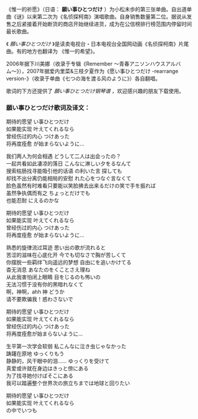 

《惟一的祈愿》（日语： **願い事ひとつだけ**
）为小松未歩的第三张单曲。自出道单曲《谜》以来第二次为《名侦探柯南》演唱歌曲。自身销售数量第二位。据说从发售之后紧接着开始断货的商店开始继续进货，成为在公信榜排行榜范围内停留时间最长歌曲。

《 _願い事ひとつだけ_ 》是读卖电视台・日本电视台全国网动画《名侦探柯南》片尾曲。有的地方也翻译为 《惟一的希望》。

2006年据下川美娜（收录于专辑《Remember 〜青春アニソンハウスアルバム〜》），2007年据爱内里菜&三枝夕夏作为《愿い事ひとつだけ
-rearrange version-》（收录于单曲《七つの海を渡る风のように》）各自翻唱。

歌词的下方还提供了 _願い事ひとつだけ钢琴谱_ ，欢迎感兴趣的朋友下载使用。

### 願い事ひとつだけ歌词及译文：

期待的愿望 い事ひとつだけ  
如果能实现 叶えてくれるなら  
曾经伤过的内心 つけあった  
将再度痊愈 が始まらないように…

我们两人为何会相遇 どうして二人は出会ったの？  
一起共看如此凄凉的落日 こんなに淋しい夕をるなんて  
搜索枯肠找寻能吸引他的话语 の利いた言 探しても  
却找不出分离仍能相局的安慰 れた心をつなぐ言なくて  
脸色虽然有时难看只要能以笑脸拂去出来るだけの笑で手を振れば  
虽然争执偶而有之 ちょっとだけでも  
也能忍耐 にえるのかな

期待的愿望 い事ひとつだけ  
如果能实现 叶えてくれるなら  
曾经伤过的内心 つけあった  
将再度痊愈 が始まらないように…

熟悉的旋律流过耳迹 思い出の歌が流れると  
苦涩的滋味在心底化开 今でも切なさで胸が苦しくて  
你摆脱一些羁绊飞向遥远的梦想 自由にを追いかけてる  
杳无消息 あなたのをくことさえ理ね  
从此我害怕闭上眼睛 目をじるのも怖いの  
无法习惯于没有你的黑暗れなくて  
啊，神啊，ahh 神 どうか  
请不要欺骗我！惑わさないで

期待的愿望 い事ひとつだけ  
如果能实现 叶えてくれるなら  
曾经伤过的内心 つけあった  
将再度痊愈が始まらないように…

生平第一次学会软弱 私こんなに泣き虫じゃなかった  
踌躇在原地 ゆっくりもう  
静静的，风干眼中的泪…… ゆっくりを受けて  
真爱或许就在身边はきっと傍にある  
为了找寻她付けばそこにある  
我可以踏遍整个世界次の旅立ちまでは地球と回りたい

期待的愿望 い事ひとつだけ  
如果能实现 叶えてくれるなら  
の中でいつも

